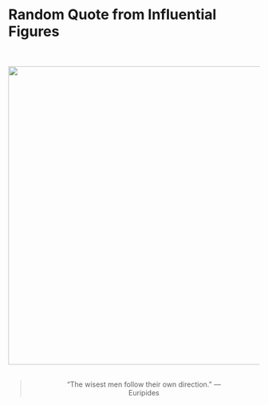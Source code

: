 # Random Quote from Influential Figures

<div align="center">
  <br>
  <br>
  <a href="https://en.wikipedia.org/wiki/Euripides" title="Euripides - Wikipedia"><img src="https://upload.wikimedia.org/wikipedia/commons/thumb/6/67/Euripide.jpg/1200px-Euripide.jpg" width="600px"></a>
  <br>
  <br>
  <blockquote>&ldquo;The wisest men follow their own direction.&rdquo; &mdash; <footer>Euripides</footer></blockquote>
</div>
  